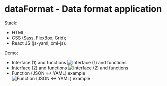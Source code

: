 # dataFormat - Data format application

Stack:
- HTML; 
- CSS (Sass, FlexBox, Grid);
- React JS (js-yaml, xml-js).

Demo:
- Interface (1) and functions
![Interface (1) and functions](https://github.com/J4stEu/engs/blob/main/projectDemo/dataFormat_1.png?raw=true)
- Interface (2) and functions
![Interface (2) and functions](https://github.com/J4stEu/engs/blob/main/projectDemo/dataFormat_2.png?raw=true)
- Function (JSON <-> YAML) example
![Function (JSON <-> YAML) example](https://github.com/J4stEu/engs/blob/main/projectDemo/dataFormat_3.png?raw=true)